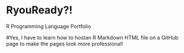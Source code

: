 # RyouReady?!
R Programming Language Portfolio


#Yes, I have to learn how to hostan R Markdown HTML file on a GitHub page to make the pages look more professional!
